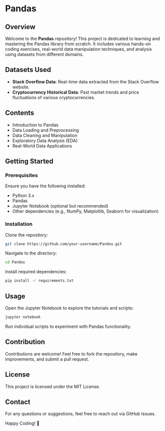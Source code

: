 # Pandas

## Overview
Welcome to the **Pandas** repository! This project is dedicated to learning and mastering the Pandas library from scratch. It includes various hands-on coding exercises, real-world data manipulation techniques, and analysis using datasets from different domains.

## Datasets Used
- **Stack Overflow Data**: Real-time data extracted from the Stack Overflow website.
- **Cryptocurrency Historical Data**: Past market trends and price fluctuations of various cryptocurrencies.

## Contents
- Introduction to Pandas
- Data Loading and Preprocessing
- Data Cleaning and Manipulation
- Exploratory Data Analysis (EDA)
- Real-World Data Applications

## Getting Started
### Prerequisites
Ensure you have the following installed:
- Python 3.x
- Pandas
- Jupyter Notebook (optional but recommended)
- Other dependencies (e.g., NumPy, Matplotlib, Seaborn for visualization)

### Installation
Clone the repository:
```bash
git clone https://github.com/your-username/Pandas.git
```
Navigate to the directory:
```bash
cd Pandas
```
Install required dependencies:
```bash
pip install -r requirements.txt
```

## Usage
Open the Jupyter Notebook to explore the tutorials and scripts:
```bash
jupyter notebook
```
Run individual scripts to experiment with Pandas functionality.

## Contribution
Contributions are welcome! Feel free to fork the repository, make improvements, and submit a pull request.

## License
This project is licensed under the MIT License.

## Contact
For any questions or suggestions, feel free to reach out via GitHub Issues.

Happy Coding! 🚀

